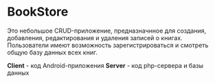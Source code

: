 # BookStore
Это небольшое CRUD-приложение, предназначнное для создания, добавления, редактирования и удаления записей о книгах.
Пользователи имеют возможность зарегистрироваться и смотреть общую базу данных всех книг.

<b>Client</b> - код Android-приложения
<b>Server</b> - код php-сервера и базы данных
